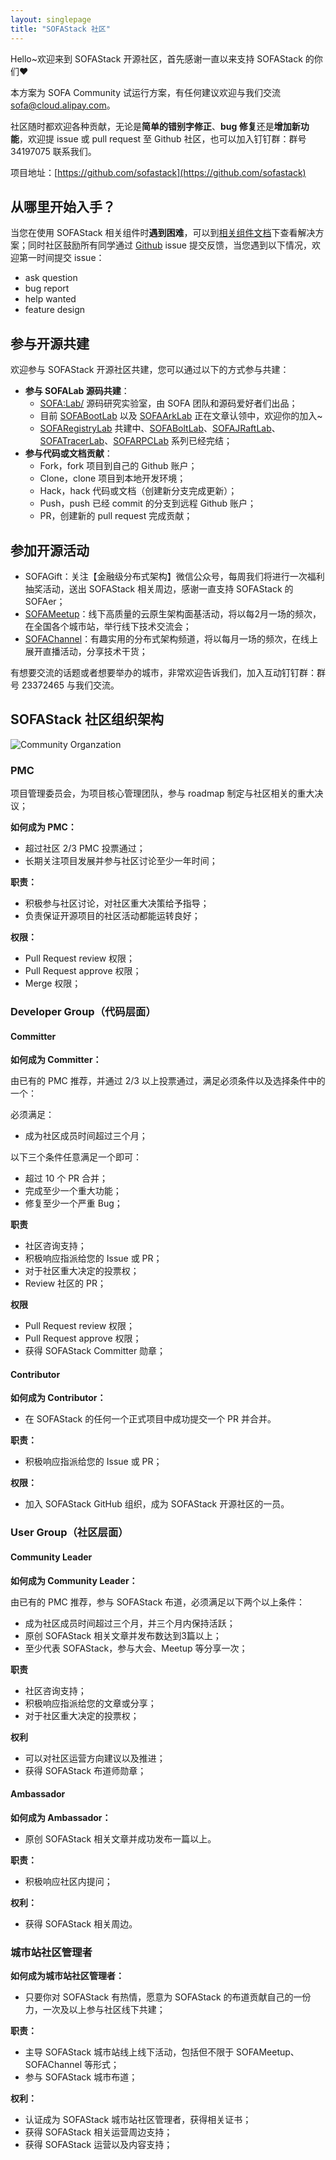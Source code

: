 ```yaml
---
layout: singlepage
title: "SOFAStack 社区"
---
```


Hello~欢迎来到 SOFAStack 开源社区，首先感谢一直以来支持 SOFAStack 的你们❤

本方案为 SOFA Community 试运行方案，有任何建议欢迎与我们交流 <sofa@cloud.alipay.com>。

社区随时都欢迎各种贡献，无论是**简单的错别字修正**、**bug 修复**还是**增加新功能**，欢迎提 issue 或 pull request 至 Github 社区，也可以加入钉钉群：群号 34197075 联系我们。

项目地址：[https://github.com/sofastack](https://github.com/sofastack)

## 从哪里开始入手？

当您在使用 SOFAStack 相关组件时**遇到困难**，可以到[相关组件文档](/projects/)下查看解决方案；同时社区鼓励所有同学通过 [Github](https://github.com/sofastack) issue 提交反馈，当您遇到以下情况，欢迎第一时间提交 issue：

- ask question
- bug report
- help wanted
- feature design

## 参与开源共建

欢迎参与 SOFAStack 开源社区共建，您可以通过以下的方式参与共建：

- **参与 SOFALab 源码共建**：
  - <SOFA:Lab/> 源码研究实验室，由 SOFA 团队和源码爱好者们出品；
  - 目前 [SOFABootLab](/activities/sofa-boot-lab/) 以及 [SOFAArkLab](/activities/sofa-ark-lab/) 正在文章认领中，欢迎你的加入~
  - [SOFARegistryLab](/tags/%E5%89%96%E6%9E%90-sofaregistry-%E6%A1%86%E6%9E%B6/) 共建中、[SOFABoltLab](/tags/%E5%89%96%E6%9E%90-sofabolt-%E6%A1%86%E6%9E%B6/)、[SOFAJRaftLab](/tags/%E5%89%96%E6%9E%90-sofajraft-%E5%AE%9E%E7%8E%B0%E5%8E%9F%E7%90%86/)、[SOFATracerLab](/tags/%E5%89%96%E6%9E%90-sofatracer-%E6%A1%86%E6%9E%B6/)、[SOFARPCLab](/tags/%E5%89%96%E6%9E%90-sofarpc-%E6%A1%86%E6%9E%B6/) 系列已经完结；
- **参与代码或文档贡献**： 
  - Fork，fork 项目到自己的 Github 账户；
  - Clone，clone 项目到本地开发环境；
  - Hack，hack 代码或文档（创建新分支完成更新）；
  - Push，push 已经 commit 的分支到远程 Github 账户；
  - PR，创建新的 pull request 完成贡献；

## 参加开源活动

- SOFAGift：关注【金融级分布式架构】微信公众号，每周我们将进行一次福利抽奖活动，送出 SOFAStack 相关周边，感谢一直支持 SOFAStack 的 SOFAer；
- [SOFAMeetup](/tags/sofameetup/)：线下高质量的云原生架构面基活动，将以每2月一场的频次，在全国各个城市站，举行线下技术交流会；
- [SOFAChannel](/tags/sofachannel/)：有趣实用的分布式架构频道，将以每月一场的频次，在线上展开直播活动，分享技术干货；

有想要交流的话题或者想要举办的城市，非常欢迎告诉我们，加入互动钉钉群：群号 23372465 与我们交流。

## SOFAStack 社区组织架构

![Community Organzation](https://cdn.nlark.com/yuque/0/2019/png/226702/1577327906629-43c94574-2f7e-4c49-b27a-de9a836a54f2.png)

### PMC

项目管理委员会，为项目核心管理团队，参与 roadmap 制定与社区相关的重大决议；

**如何成为 PMC：**

- 超过社区 2/3 PMC 投票通过；
- 长期关注项目发展并参与社区讨论至少一年时间；

**职责：**

- 积极参与社区讨论，对社区重大决策给予指导；
- 负责保证开源项目的社区活动都能运转良好；

**权限：**

- Pull Request review 权限；
- Pull Request approve 权限；
- Merge 权限；

### Developer Group（代码层面）

#### Committer

**如何成为 Committer：**

由已有的 PMC 推荐，并通过 2/3 以上投票通过，满足必须条件以及选择条件中的一个：

必须满足：

- 成为社区成员时间超过三个月；

以下三个条件任意满足一个即可：

- 超过 10 个  PR 合并；
- 完成至少一个重大功能；
- 修复至少一个严重 Bug；

**职责**

- 社区咨询支持；
- 积极响应指派给您的 Issue 或 PR；
- 对于社区重大决定的投票权；
- Review 社区的 PR；

**权限**

- Pull Request review 权限；
- Pull Request approve 权限；
- 获得 SOFAStack Committer 勋章；

#### Contributor

**如何成为 Contributor：**

- 在 SOFAStack 的任何一个正式项目中成功提交一个 PR 并合并。

**职责：**

- 积极响应指派给您的 Issue 或 PR；

**权限：**

- 加入 SOFAStack GitHub 组织，成为 SOFAStack 开源社区的一员。

### User Group（社区层面）

#### Community Leader

**如何成为 Community Leader：**

由已有的 PMC 推荐，参与 SOFAStack 布道，必须满足以下两个以上条件：

- 成为社区成员时间超过三个月，并三个月内保持活跃；
- 原创 SOFAStack 相关文章并发布数达到3篇以上；
- 至少代表 SOFAStack，参与大会、Meetup 等分享一次；

**职责**

- 社区咨询支持；
- 积极响应指派给您的文章或分享；
- 对于社区重大决定的投票权；

**权利**

- 可以对社区运营方向建议以及推进；
- 获得 SOFAStack 布道师勋章；

#### Ambassador

**如何成为 Ambassador：**

- 原创 SOFAStack 相关文章并成功发布一篇以上。

**职责：**

- 积极响应社区内提问；

**权利：**

- 获得 SOFAStack 相关周边。

### 城市站社区管理者

**如何成为城市站社区管理者：**

- 只要你对 SOFAStack 有热情，愿意为 SOFAStack 的布道贡献自己的一份力，一次及以上参与社区线下共建；

**职责：**

- 主导 SOFAStack 城市站线上线下活动，包括但不限于 SOFAMeetup、SOFAChannel 等形式；
- 参与 SOFAStack 城市布道；

**权利：**

- 认证成为 SOFAStack 城市站社区管理者，获得相关证书；
- 获得 SOFAStack 相关运营周边支持；
- 获得 SOFAStack 运营以及内容支持；
